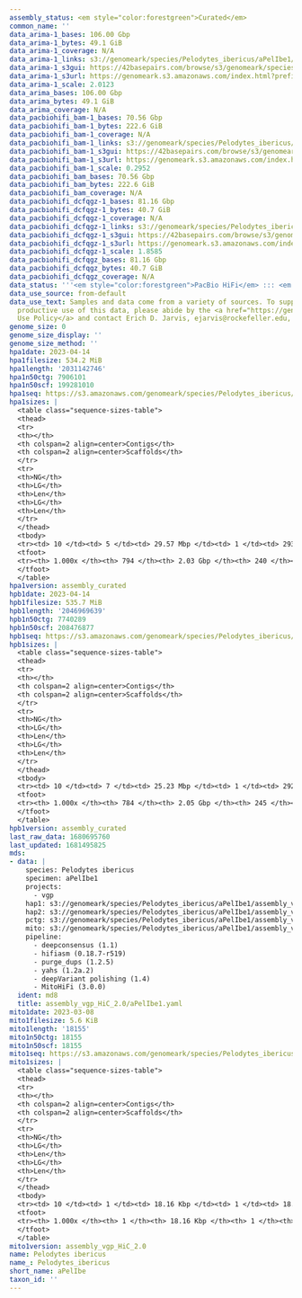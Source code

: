 ```yaml
---
assembly_status: <em style="color:forestgreen">Curated</em>
common_name: ''
data_arima-1_bases: 106.00 Gbp
data_arima-1_bytes: 49.1 GiB
data_arima-1_coverage: N/A
data_arima-1_links: s3://genomeark/species/Pelodytes_ibericus/aPelIbe1/genomic_data/arima/<br>
data_arima-1_s3gui: https://42basepairs.com/browse/s3/genomeark/species/Pelodytes_ibericus/aPelIbe1/genomic_data/arima/
data_arima-1_s3url: https://genomeark.s3.amazonaws.com/index.html?prefix=species/Pelodytes_ibericus/aPelIbe1/genomic_data/arima/
data_arima-1_scale: 2.0123
data_arima_bases: 106.00 Gbp
data_arima_bytes: 49.1 GiB
data_arima_coverage: N/A
data_pacbiohifi_bam-1_bases: 70.56 Gbp
data_pacbiohifi_bam-1_bytes: 222.6 GiB
data_pacbiohifi_bam-1_coverage: N/A
data_pacbiohifi_bam-1_links: s3://genomeark/species/Pelodytes_ibericus/aPelIbe1/genomic_data/pacbio_hifi/<br>
data_pacbiohifi_bam-1_s3gui: https://42basepairs.com/browse/s3/genomeark/species/Pelodytes_ibericus/aPelIbe1/genomic_data/pacbio_hifi/
data_pacbiohifi_bam-1_s3url: https://genomeark.s3.amazonaws.com/index.html?prefix=species/Pelodytes_ibericus/aPelIbe1/genomic_data/pacbio_hifi/
data_pacbiohifi_bam-1_scale: 0.2952
data_pacbiohifi_bam_bases: 70.56 Gbp
data_pacbiohifi_bam_bytes: 222.6 GiB
data_pacbiohifi_bam_coverage: N/A
data_pacbiohifi_dcfqgz-1_bases: 81.16 Gbp
data_pacbiohifi_dcfqgz-1_bytes: 40.7 GiB
data_pacbiohifi_dcfqgz-1_coverage: N/A
data_pacbiohifi_dcfqgz-1_links: s3://genomeark/species/Pelodytes_ibericus/aPelIbe1/genomic_data/pacbio_hifi/<br>
data_pacbiohifi_dcfqgz-1_s3gui: https://42basepairs.com/browse/s3/genomeark/species/Pelodytes_ibericus/aPelIbe1/genomic_data/pacbio_hifi/
data_pacbiohifi_dcfqgz-1_s3url: https://genomeark.s3.amazonaws.com/index.html?prefix=species/Pelodytes_ibericus/aPelIbe1/genomic_data/pacbio_hifi/
data_pacbiohifi_dcfqgz-1_scale: 1.8585
data_pacbiohifi_dcfqgz_bases: 81.16 Gbp
data_pacbiohifi_dcfqgz_bytes: 40.7 GiB
data_pacbiohifi_dcfqgz_coverage: N/A
data_status: '''<em style="color:forestgreen">PacBio HiFi</em> ::: <em style="color:forestgreen">Arima</em>'''
data_use_source: from-default
data_use_text: Samples and data come from a variety of sources. To support fair and
  productive use of this data, please abide by the <a href="https://genome10k.soe.ucsc.edu/data-use-policies/">Data
  Use Policy</a> and contact Erich D. Jarvis, ejarvis@rockefeller.edu, with any questions.
genome_size: 0
genome_size_display: ''
genome_size_method: ''
hpa1date: 2023-04-14
hpa1filesize: 534.2 MiB
hpa1length: '2031142746'
hpa1n50ctg: 7906101
hpa1n50scf: 199281010
hpa1seq: https://s3.amazonaws.com/genomeark/species/Pelodytes_ibericus/aPelIbe1/assembly_curated/aPelIbe1.hap1.decon.20230414.fasta.gz
hpa1sizes: |
  <table class="sequence-sizes-table">
  <thead>
  <tr>
  <th></th>
  <th colspan=2 align=center>Contigs</th>
  <th colspan=2 align=center>Scaffolds</th>
  </tr>
  <tr>
  <th>NG</th>
  <th>LG</th>
  <th>Len</th>
  <th>LG</th>
  <th>Len</th>
  </tr>
  </thead>
  <tbody>
  <tr><td> 10 </td><td> 5 </td><td> 29.57 Mbp </td><td> 1 </td><td> 293.03 Mbp </td></tr><tr><td> 20 </td><td> 13 </td><td> 20.16 Mbp </td><td> 2 </td><td> 229.98 Mbp </td></tr><tr><td> 30 </td><td> 24 </td><td> 15.31 Mbp </td><td> 3 </td><td> 222.95 Mbp </td></tr><tr><td> 40 </td><td> 40 </td><td> 11.22 Mbp </td><td> 4 </td><td> 208.84 Mbp </td></tr><tr style="background-color:#cccccc;"><td> 50 </td><td> 62 </td><td style="background-color:#88ff88;"> 7.91 Mbp </td><td> 5 </td><td style="background-color:#88ff88;"> 199.28 Mbp </td></tr><tr><td> 60 </td><td> 92 </td><td> 5.65 Mbp </td><td> 6 </td><td> 187.61 Mbp </td></tr><tr><td> 70 </td><td> 137 </td><td> 3.80 Mbp </td><td> 7 </td><td> 168.42 Mbp </td></tr><tr><td> 80 </td><td> 205 </td><td> 2.47 Mbp </td><td> 9 </td><td> 79.13 Mbp </td></tr><tr><td> 90 </td><td> 315 </td><td> 1.24 Mbp </td><td> 12 </td><td> 46.26 Mbp </td></tr><tr><td> 100 </td><td> 794 </td><td> 7.00 Kbp </td><td> 240 </td><td> 7.00 Kbp </td></tr></tbody>
  <tfoot>
  <tr><th> 1.000x </th><th> 794 </th><th> 2.03 Gbp </th><th> 240 </th><th> 2.03 Gbp </th></tr>
  </tfoot>
  </table>
hpa1version: assembly_curated
hpb1date: 2023-04-14
hpb1filesize: 535.7 MiB
hpb1length: '2046969639'
hpb1n50ctg: 7740289
hpb1n50scf: 208476877
hpb1seq: https://s3.amazonaws.com/genomeark/species/Pelodytes_ibericus/aPelIbe1/assembly_curated/aPelIbe1.hap2.decon.20230414.fasta.gz
hpb1sizes: |
  <table class="sequence-sizes-table">
  <thead>
  <tr>
  <th></th>
  <th colspan=2 align=center>Contigs</th>
  <th colspan=2 align=center>Scaffolds</th>
  </tr>
  <tr>
  <th>NG</th>
  <th>LG</th>
  <th>Len</th>
  <th>LG</th>
  <th>Len</th>
  </tr>
  </thead>
  <tbody>
  <tr><td> 10 </td><td> 7 </td><td> 25.23 Mbp </td><td> 1 </td><td> 292.93 Mbp </td></tr><tr><td> 20 </td><td> 16 </td><td> 20.10 Mbp </td><td> 2 </td><td> 228.76 Mbp </td></tr><tr><td> 30 </td><td> 29 </td><td> 13.26 Mbp </td><td> 3 </td><td> 223.65 Mbp </td></tr><tr><td> 40 </td><td> 47 </td><td> 10.31 Mbp </td><td> 4 </td><td> 210.34 Mbp </td></tr><tr style="background-color:#cccccc;"><td> 50 </td><td> 70 </td><td style="background-color:#88ff88;"> 7.74 Mbp </td><td> 5 </td><td style="background-color:#88ff88;"> 208.48 Mbp </td></tr><tr><td> 60 </td><td> 101 </td><td> 5.73 Mbp </td><td> 6 </td><td> 186.92 Mbp </td></tr><tr><td> 70 </td><td> 145 </td><td> 3.87 Mbp </td><td> 7 </td><td> 176.90 Mbp </td></tr><tr><td> 80 </td><td> 209 </td><td> 2.52 Mbp </td><td> 9 </td><td> 83.01 Mbp </td></tr><tr><td> 90 </td><td> 316 </td><td> 1.37 Mbp </td><td> 12 </td><td> 46.73 Mbp </td></tr><tr><td> 100 </td><td> 784 </td><td> 2.00 Kbp </td><td> 245 </td><td> 2.00 Kbp </td></tr></tbody>
  <tfoot>
  <tr><th> 1.000x </th><th> 784 </th><th> 2.05 Gbp </th><th> 245 </th><th> 2.05 Gbp </th></tr>
  </tfoot>
  </table>
hpb1version: assembly_curated
last_raw_data: 1680695760
last_updated: 1681495825
mds:
- data: |
    species: Pelodytes ibericus
    specimen: aPelIbe1
    projects:
      - vgp
    hap1: s3://genomeark/species/Pelodytes_ibericus/aPelIbe1/assembly_vgp_HiC_2.0/aPelIbe1.HiC.hap1.20230308.fasta.gz
    hap2: s3://genomeark/species/Pelodytes_ibericus/aPelIbe1/assembly_vgp_HiC_2.0/aPelIbe1.HiC.hap2.20230308.fasta.gz
    pctg: s3://genomeark/species/Pelodytes_ibericus/aPelIbe1/assembly_vgp_HiC_2.0/aPelIbe1.HiC.pctg.20230308.fasta.gz
    mito: s3://genomeark/species/Pelodytes_ibericus/aPelIbe1/assembly_vgp_HiC_2.0/aPelIbe1.mito.20230308.fasta.gz
    pipeline:
      - deepconsensus (1.1)
      - hifiasm (0.18.7-r519)
      - purge_dups (1.2.5)
      - yahs (1.2a.2)
      - deepVariant polishing (1.4)
      - MitoHiFi (3.0.0)
  ident: md8
  title: assembly_vgp_HiC_2.0/aPelIbe1.yaml
mito1date: 2023-03-08
mito1filesize: 5.6 KiB
mito1length: '18155'
mito1n50ctg: 18155
mito1n50scf: 18155
mito1seq: https://s3.amazonaws.com/genomeark/species/Pelodytes_ibericus/aPelIbe1/assembly_vgp_HiC_2.0/aPelIbe1.mito.20230308.fasta.gz
mito1sizes: |
  <table class="sequence-sizes-table">
  <thead>
  <tr>
  <th></th>
  <th colspan=2 align=center>Contigs</th>
  <th colspan=2 align=center>Scaffolds</th>
  </tr>
  <tr>
  <th>NG</th>
  <th>LG</th>
  <th>Len</th>
  <th>LG</th>
  <th>Len</th>
  </tr>
  </thead>
  <tbody>
  <tr><td> 10 </td><td> 1 </td><td> 18.16 Kbp </td><td> 1 </td><td> 18.16 Kbp </td></tr><tr><td> 20 </td><td> 1 </td><td> 18.16 Kbp </td><td> 1 </td><td> 18.16 Kbp </td></tr><tr><td> 30 </td><td> 1 </td><td> 18.16 Kbp </td><td> 1 </td><td> 18.16 Kbp </td></tr><tr><td> 40 </td><td> 1 </td><td> 18.16 Kbp </td><td> 1 </td><td> 18.16 Kbp </td></tr><tr style="background-color:#cccccc;"><td> 50 </td><td> 1 </td><td style="background-color:#ff8888;"> 18.16 Kbp </td><td> 1 </td><td style="background-color:#ff8888;"> 18.16 Kbp </td></tr><tr><td> 60 </td><td> 1 </td><td> 18.16 Kbp </td><td> 1 </td><td> 18.16 Kbp </td></tr><tr><td> 70 </td><td> 1 </td><td> 18.16 Kbp </td><td> 1 </td><td> 18.16 Kbp </td></tr><tr><td> 80 </td><td> 1 </td><td> 18.16 Kbp </td><td> 1 </td><td> 18.16 Kbp </td></tr><tr><td> 90 </td><td> 1 </td><td> 18.16 Kbp </td><td> 1 </td><td> 18.16 Kbp </td></tr><tr><td> 100 </td><td> 1 </td><td> 18.16 Kbp </td><td> 1 </td><td> 18.16 Kbp </td></tr></tbody>
  <tfoot>
  <tr><th> 1.000x </th><th> 1 </th><th> 18.16 Kbp </th><th> 1 </th><th> 18.16 Kbp </th></tr>
  </tfoot>
  </table>
mito1version: assembly_vgp_HiC_2.0
name: Pelodytes ibericus
name_: Pelodytes_ibericus
short_name: aPelIbe
taxon_id: ''
---
```

